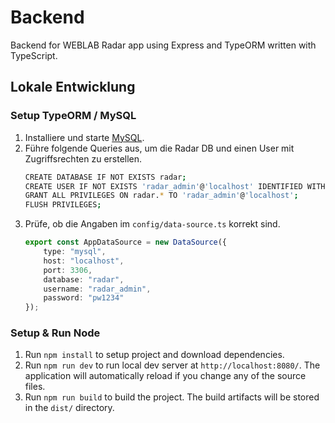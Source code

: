 # Backend
Backend for WEBLAB Radar app using Express and TypeORM written with TypeScript.

## Lokale Entwicklung
### Setup TypeORM / MySQL

1. Installiere und starte [MySQL](https://www.mysql.com/).
2. Führe folgende Queries aus, um die Radar DB und einen User mit Zugriffsrechten zu erstellen. 
    ```sh
    CREATE DATABASE IF NOT EXISTS radar;
    CREATE USER IF NOT EXISTS 'radar_admin'@'localhost' IDENTIFIED WITH caching_sha2_password BY 'pw1234';
    GRANT ALL PRIVILEGES ON radar.* TO 'radar_admin'@'localhost';
    FLUSH PRIVILEGES;
    ```
3. Prüfe, ob die Angaben im `config/data-source.ts` korrekt sind.
    ```ts
    export const AppDataSource = new DataSource({
        type: "mysql",
        host: "localhost",
        port: 3306,
        database: "radar",
        username: "radar_admin",
        password: "pw1234"
    });
    ```

### Setup & Run Node

1. Run `npm install` to setup project and download dependencies.
2. Run `npm run dev` to run local dev server at `http://localhost:8080/`. The application will automatically reload if you change any of the source files.
3. Run `npm run build` to build the project. The build artifacts will be stored in the `dist/` directory.
